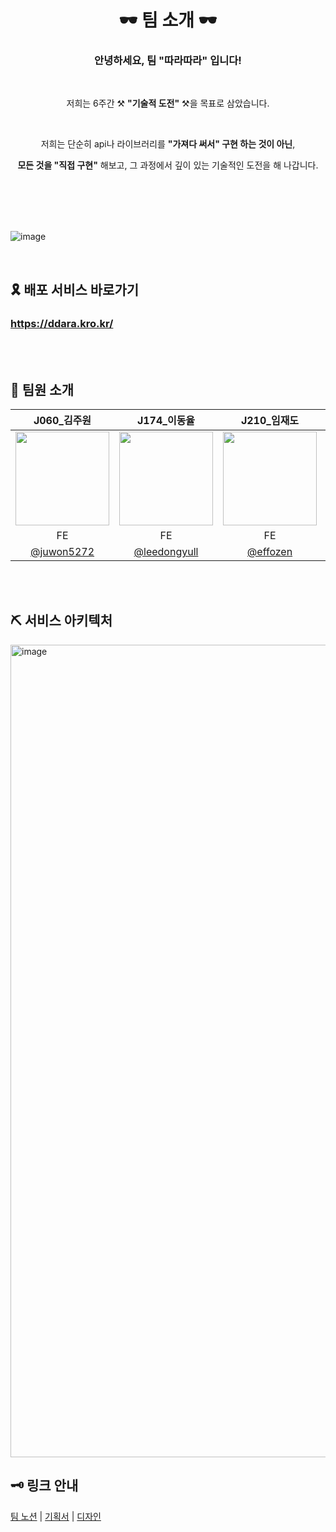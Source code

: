 <div align="center">
<h1>🕶️ 팀 소개 🕶️</h1>

### 안녕하세요, 팀 "따라따라" 입니다!

<br />

저희는 6주간 ⚒ **"기술적 도전"** ⚒을 목표로 삼았습니다.

<br />

저희는 단순히 api나 라이브러리를 **"가져다 써서" 구현 하는 것이 아닌**,

**모든 것을 "직접 구현"** 해보고, 그 과정에서 깊이 있는 기술적인 도전을 해 나갑니다.

</div>

<br /><br /><br /><br />

![image](https://github.com/user-attachments/assets/7251fa39-1c7c-4005-9187-a2b560c2405f)




<br />

## 🎗 배포 서비스 바로가기

<h3><a href="https://ddara.kro.kr/">https://ddara.kro.kr/</a></h3>

<br /><br />


## 🌱 팀원 소개

|J060_김주원|J174_이동율|J210_임재도|J234_정혜인|
|:--:|:--:|:--:|:--:|
|<a href="https://github.com/juwon5272"><img src="https://github.com/user-attachments/assets/f774ff48-8831-490f-b0fe-b18b024f7916" width="150px;" alt=""/></a>|<a href="https://github.com/leedongyull"><img src="https://github.com/user-attachments/assets/4d682b1f-0f91-4547-8a7d-1f6b00bee674" width="150px;" alt=""/></a>|<a href="https://github.com/effozen"><img src="https://github.com/user-attachments/assets/92bddae1-19ce-4b06-811e-52df15ac726c" width="150px;" alt=""/></a>|<a href="https://github.com/happyhyep"><img src="https://github.com/user-attachments/assets/40ac933c-3e19-4884-a5e9-da2f2298dd72" width="150px;" alt=""/></a>|
|FE|FE|FE|Full Stack (FE + BE)|
|<a href="https://github.com/juwon5272">@juwon5272</a>|<a href="https://github.com/leedongyull">@leedongyull</a>|<a href="https://github.com/effozen">@effozen</a>|<a href="https://github.com/happyhyep">@happyhyep</a>|



<br /><br />

## ⛏ 서비스 아키텍처

<img width="1300" alt="image" src="https://github.com/user-attachments/assets/8c6ba9d4-92b5-4c46-8a18-59e41005dc1f">



<br />

## 🗝 링크 안내
  
<p>  
<!--   <a href="https://ddara-docs.vercel.app/">팀 위키</a> | -->
  <a href="https://www.notion.so/127b1b2b649180e88f70d6a4648924a0?pvs=4">팀 노션</a>   |   
  <a href="https://www.figma.com/design/r9nl4Jcz9VXIMbrpf50wY6/PickMeUp?node-id=90-1897">기획서</a>   |   
  <a href="https://www.figma.com/design/r9nl4Jcz9VXIMbrpf50wY6/PickMeUp?node-id=87-929">디자인</a>
<!--   <br />
  <a href="https://www.notion.so/127b1b2b6491805b9055d480ab56e432?v=ee8c766f016148d7bfd6c6f49d782b10&pvs=4">회의록</a>   |  
  <a href="https://www.notion.so/129b1b2b649180ef8ad6f356251f2dec?pvs=4">그라운드 룰</a>   |   
  <a href="https://www.notion.so/812667c55af84dba8d18f4902b56a85e?pvs=4">기능 명세</a> -->
</p>

</div>

<br /><br /><br />






